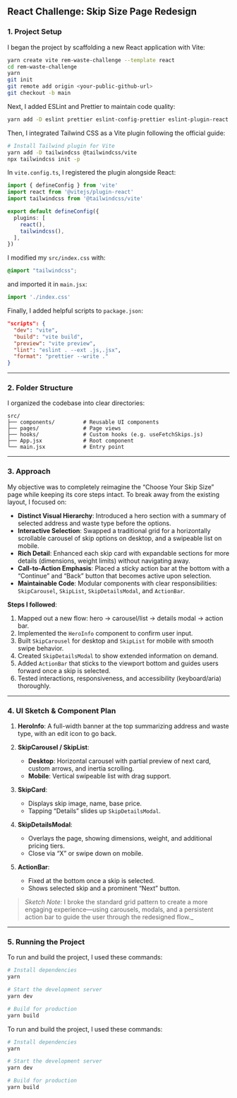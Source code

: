 ## React Challenge: Skip Size Page Redesign

### 1. Project Setup

I began the project by scaffolding a new React application with Vite:

```bash
yarn create vite rem-waste-challenge --template react
cd rem-waste-challenge
yarn
git init
git remote add origin <your-public-github-url>
git checkout -b main
```

Next, I added ESLint and Prettier to maintain code quality:

```bash
yarn add -D eslint prettier eslint-config-prettier eslint-plugin-react
```

Then, I integrated Tailwind CSS as a Vite plugin following the official guide:

```bash
# Install Tailwind plugin for Vite
yarn add -D tailwindcss @tailwindcss/vite
npx tailwindcss init -p
```

In `vite.config.ts`, I registered the plugin alongside React:

```ts
import { defineConfig } from 'vite'
import react from '@vitejs/plugin-react'
import tailwindcss from '@tailwindcss/vite'

export default defineConfig({
  plugins: [
    react(),
    tailwindcss(),
  ],
})
```

I modified my `src/index.css` with:

```css
@import "tailwindcss";
```

and imported it in `main.jsx`:

```js
import './index.css'
```

Finally, I added helpful scripts to `package.json`:

```json
"scripts": {
  "dev": "vite",
  "build": "vite build",
  "preview": "vite preview",
  "lint": "eslint . --ext .js,.jsx",
  "format": "prettier --write ."
}
```

---

### 2. Folder Structure

I organized the codebase into clear directories:

```plaintext
src/
├── components/         # Reusable UI components
├── pages/              # Page views
├── hooks/              # Custom hooks (e.g. useFetchSkips.js)
├── App.jsx             # Root component
└── main.jsx            # Entry point
```

---

### 3. Approach

My objective was to completely reimagine the “Choose Your Skip Size” page while keeping its core steps intact. To break away from the existing layout, I focused on:

* **Distinct Visual Hierarchy**: Introduced a hero section with a summary of selected address and waste type before the options.
* **Interactive Selection**: Swapped a traditional grid for a horizontally scrollable carousel of skip options on desktop, and a swipeable list on mobile.
* **Rich Detail**: Enhanced each skip card with expandable sections for more details (dimensions, weight limits) without navigating away.
* **Call-to-Action Emphasis**: Placed a sticky action bar at the bottom with a “Continue” and “Back” button that becomes active upon selection.
* **Maintainable Code**: Modular components with clear responsibilities: `SkipCarousel`, `SkipList`, `SkipDetailsModal`, and `ActionBar`.

**Steps I followed**:

1. Mapped out a new flow: hero → carousel/list → details modal → action bar.
2. Implemented the `HeroInfo` component to confirm user input.
3. Built `SkipCarousel` for desktop and `SkipList` for mobile with smooth swipe behavior.
4. Created `SkipDetailsModal` to show extended information on demand.
5. Added `ActionBar` that sticks to the viewport bottom and guides users forward once a skip is selected.
6. Tested interactions, responsiveness, and accessibility (keyboard/aria) thoroughly.

---

### 4. UI Sketch & Component Plan

1. **HeroInfo**: A full-width banner at the top summarizing address and waste type, with an edit icon to go back.
2. **SkipCarousel / SkipList**:

   * **Desktop**: Horizontal carousel with partial preview of next card, custom arrows, and inertia scrolling.
   * **Mobile**: Vertical swipeable list with drag support.
3. **SkipCard**:

   * Displays skip image, name, base price.
   * Tapping “Details” slides up `SkipDetailsModal`.
4. **SkipDetailsModal**:

   * Overlays the page, showing dimensions, weight, and additional pricing tiers.
   * Close via “X” or swipe down on mobile.
5. **ActionBar**:

   * Fixed at the bottom once a skip is selected.
   * Shows selected skip and a prominent “Next” button.

> *Sketch Note:* I broke the standard grid pattern to create a more engaging experience—using carousels, modals, and a persistent action bar to guide the user through the redesigned flow.\_

---

### 5. Running the Project

To run and build the project, I used these commands:

```bash
# Install dependencies
yarn

# Start the development server
yarn dev

# Build for production
yarn build
```

To run and build the project, I used these commands:

```bash
# Install dependencies
yarn

# Start the development server
yarn dev

# Build for production
yarn build
```
